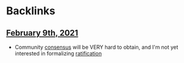 
# Backlinks
## [February 9th, 2021](<February 9th, 2021.md>)
- Community [consensus](<consensus.md>) will be VERY hard to obtain, and I'm not yet interested in formalizing [ratification](<ratification.md>)

